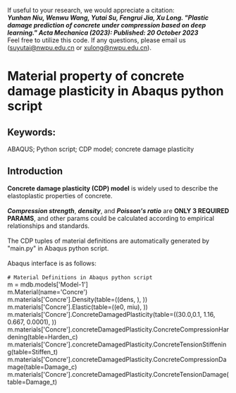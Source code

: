 If useful to your research, we would appreciate a citation:<br>
***Yunhan Niu, Wenwu Wang, Yutai Su, Fengrui Jia, Xu Long. 
"Plastic damage prediction of concrete under compression based on deep learning." 
Acta Mechanica (2023): Published: 20 October 2023***<br>
Feel free to utilize this code. If any questions, please email us (suyutai@nwpu.edu.cn or xulong@nwpu.edu.cn). <br>

# Material property of concrete damage plasticity in Abaqus python script
## Keywords:
ABAQUS; Python script; CDP model; concrete damage plasticity
## Introduction
**Concrete damage plasticity (CDP) model** is widely used to describe the elastoplastic properties of concrete. <br><br>
***Compression strength***, ***density***, and ***Poisson's ratio*** are **ONLY 3 REQUIRED PARAMS**, 
and other params could be calculated according to empirical relationships and standards.<br><br>
The CDP tuples of material definitions are automatically generated by "main.py" in Abaqus python script. <br><br>
Abaqus interface is as follows: <br><br>
`# Material Definitions in Abaqus python script` <br>
m = mdb.models['Model-1'] <br>
m.Material(name='Concre') <br>
m.materials['Concre'].Density(table=((dens, ), )) <br>
m.materials['Concre'].Elastic(table=((e0, miu), )) <br>
m.materials['Concre'].ConcreteDamagedPlasticity(table=((30.0,0.1, 1.16, 0.667, 0.0001), )) <br>
m.materials['Concre'].concreteDamagedPlasticity.ConcreteCompressionHardening(table=Harden_c) <br>
m.materials['Concre'].concreteDamagedPlasticity.ConcreteTensionStiffening(table=Stiffen_t) <br>
m.materials['Concre'].concreteDamagedPlasticity.ConcreteCompressionDamage(table=Damage_c) <br>
m.materials['Concre'].concreteDamagedPlasticity.ConcreteTensionDamage(table=Damage_t) <br>
